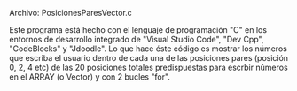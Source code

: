 Archivo: PosicionesParesVector.c

Este programa está hecho con el lenguaje de programación "C" en los entornos de desarrollo integrado de "Visual Studio Code", "Dev Cpp", "CodeBlocks" y "Jdoodle".
Lo que hace éste código es mostrar los números que escriba el usuario dentro de cada una de las posiciones pares (posición 0, 2, 4 etc) de las 20 posiciones totales predispuestas para escrbir números en el ARRAY (o Vector) y con 2 bucles "for". 
